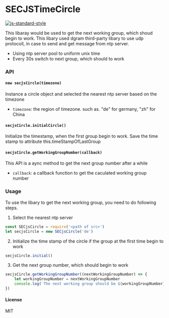 # SECJSTimeCircle
[![js-standard-style](https://cdn.rawgit.com/feross/standard/master/badge.svg)](https://github.com/feross/standard)

This libaray would be used to get the next working group, which shoud begin to work.
This libary used dgram third-party libary to use udp protocoll, in case to send and get message from ntp server.

- Using ntp server pool to uniform unix time
- Every 30s switch to next group, which should to work

### API

#### `new secjsCircle(timezone)`
Instance a circle object and selected the nearest ntp server based on the timezone
- `timezone`: the region of timezone. such as. "de" for germany, "zh" for China

#### `secjsCircle.initialCircle()`
Initialize the timestamp, when the first group begin to work. Save the time stamp to attribute this.timeStampOfLastGroup

#### `secjsCircle.getWorkingGroupNumber(callback)`
This API is a aync method to get the next group number after a while
- `callback`: a callback function to get the caculated working group number

### Usage
To use the libary to get the next working group, you need to do following steps.
1. Select the nearest ntp server
```js
const SECjsCircle = require('<path of src>')
let secjsCircle = new SECjsCircle('de')
```
2. Initialize the time stamp of the circle if the group at the first time begin to work
```js
secjsCircle.initial()
```
3. Get the next group number, which should begin to work
```js
secjsCircle.getWorkingGroupNumber((nextWorkingGroupNumber) => {
    let workingGroupNumber = nextWorkingGroupNumber
    console.log(`The next working group should be ${workingGroupNumber}`)
})
```

#### License

MIT